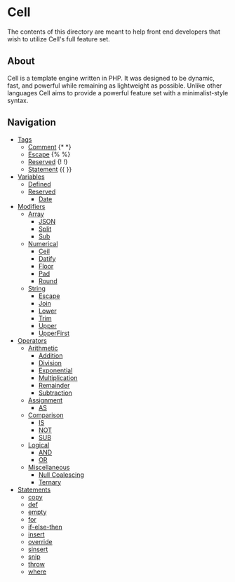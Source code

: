 Cell
===============
The contents of this directory are meant to help front end developers that wish to utilize Cell's full feature set.

About
---------------
Cell is a template engine written in PHP. It was designed to be dynamic, fast, and powerful while remaining as lightweight
as possible. Unlike other languages Cell aims to provide a powerful feature set with a minimalist-style syntax.

Navigation
---------------
- [Tags](Tags/Tags.md)
  - [Comment](Tags/Comment.md) {* *}
  - [Escape](Tags/Escape.md) {% %}
  - [Reserved](Tags/Reserved.md) {! !}
  - [Statement](Tags/Statement.md) {{ }}
- [Variables](Variables/Variables.md)
  - [Defined](Variables/Defined.md)
  - [Reserved](Variables/Reserved.md)
    - [Date](Reserved/Date.md)
- [Modifiers](Modifiers/Modifiers.md)
  - [Array](Array/Array.md)
    - [JSON](Array/JSON.md)
    - [Split](Array/Split.md)
    - [Sub](Array/Sub.md)
  - [Numerical](Modifiers/Numerical/Numerical.md)
    - [Ceil](Modifiers/Numerical/Ceil.md)
    - [Datify](Modifiers/Numerical/Datify.md)
    - [Floor](Modifiers/Numerical/Floor.md)
    - [Pad](Modifiers/Numerical/Pad.md)
    - [Round](Modifiers/Numerical/Round.md)
  - [String](Modifiers/String/String.md)
    - [Escape](Modifiers/String/Escape.md)
    - [Join](Modifiers/String/Join.md)
    - [Lower](Modifiers/String/Lower.md)
    - [Trim](Modifiers/String/Trim.md)
    - [Upper](Modifiers/String/Upper.md)
    - [UpperFirst](Modifiers/String/UpperFirst.md)
- [Operators](Operators/Operators.md)
  - [Arithmetic](Operators/Arithmetic/Arithmetic.md)
    - [Addition](Operators/Arithmetic/Addition.md)
    - [Division](Operators/Arithmetic/Division.md)
    - [Exponential](Operators/Arithmetic/Exponential.md)
    - [Multiplication](Operators/Arithmetic/Multiplication.md)
    - [Remainder](Operators/Arithmetic/Remainder.md)
    - [Subtraction](Operators/Arithmetic/Subtraction.md)
  - [Assignment](Operators/Assignment/Assignment.md)
    - [AS](Operators/Assignment/AS.md)
  - [Comparison](Operators/Comparison/Comparison.md)
    - [IS](Operators/Comparison/IS.md)
    - [NOT](Operators/Comparison/NOT.md)
    - [SUB](Operators/Miscellaneous/SUB.md)
  - [Logical](Operators/Logical/Logical.md)
    - [AND](Operators/Logical/AND.md)
    - [OR](Operators/Logical/OR.md)
  - [Miscellaneous](Operators/Miscellaneous/Miscellaneous.md)
    - [Null Coalescing](Operators/Miscellaneous/NullCoalescing.md)
    - [Ternary](Operators/Miscellaneous/Ternary.md)
- [Statements](Statements/Statements.md)
  - [copy](Statements/Copy.md)
  - [def](Statements/Def.md)
  - [empty](Statements/Empty.md)
  - [for](Statements/For.md)
  - [if-else-then](Statements/IfElseThen.md)
  - [insert](Statements/Insert.md)
  - [override](Statements/Override.md)
  - [sinsert](Statements/SInsert.md)
  - [snip](Statements/Snip.md)
  - [throw](Statements/Throw.md)
  - [where](Statements/Where.md)